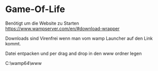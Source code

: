 # Game-Of-Life
Benötigt um die Website zu Starten
https://www.wampserver.com/en/#download-wrapper

Downloads sind Virenfrei wenn man vom wamp Launcher auf den Link kommt.

Datei entpacken und per drag and drop in den www ordner legen

C:\wamp64\www 
